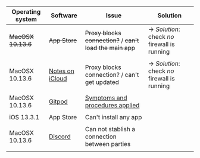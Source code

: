 | Operating system | Software | Issue | Solution |
| ---------------- | -------- | ----- | -------- |
| ~~MacOSX 10.13.6~~ | ~~App Store~~ |~~Proxy blocks connection?~~ / ~~can't load the main app~~ | → *Solution*: check _no_ firewall is running  |
|  |  |  |  |
|       MacOSX 10.13.6           |  [Notes on iCloud](https://www.icloud.com/notes/)        |  Proxy blocks connection? / can't get updated     | → *Solution*: check _no_ firewall is running 
|  |  |  |  |
|   MacOSX 10.13.6                 |  [Gitpod](https://gitpod.io/)      |  [Symptoms and procedures applied](https://bitbucket.org/imhicihu/domestic-issues/src/master/Gitpod.md)     |
|  |  |  |  |
|       iOS 13.3.1           |  App Store        |  Can't install any app     |
| | | |  |
|   MacOSX 10.13.6                 |  [Discord](https://discordapp.com/app)     | Can not stablish a connection between parties |  
|  |  |  | |

